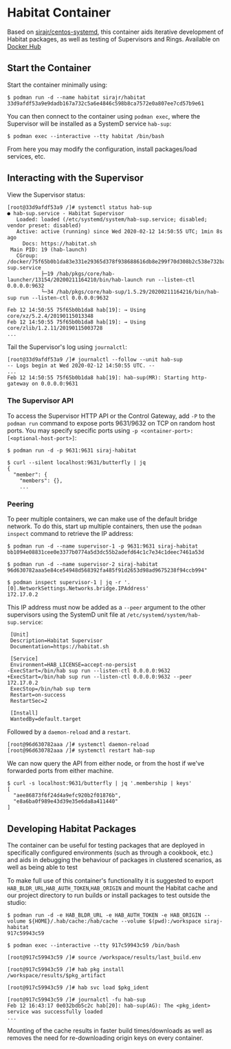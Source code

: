 # Habitat Container
Based on [sirajr/centos-systemd](https://github.com/sirajrauff/centos-systemd-container/), this container aids iterative development of Habitat packages, as well as testing of Supervisors and Rings. Available on [Docker Hub](https://hub.docker.com/repository/docker/sirajr/habitat)

## Start the Container
Start the container minimally using:
```shell script
$ podman run -d --name habitat sirajr/habitat
33d9afdf53a9e9dadb167a732c5a6e4846c598b8ca7572e0a807ee7cd57b9e61
```

You can then connect to the container using `podman exec`, where the Supervisor will be installed as a SystemD service `hab-sup`:
```shell script
$ podman exec --interactive --tty habitat /bin/bash
```
From here you may modify the configuration, install packages/load services, etc.

## Interacting with the Supervisor
View the Supervisor status:
```shell script
[root@33d9afdf53a9 /]# systemctl status hab-sup
● hab-sup.service - Habitat Supervisor
   Loaded: loaded (/etc/systemd/system/hab-sup.service; disabled; vendor preset: disabled)
   Active: active (running) since Wed 2020-02-12 14:50:55 UTC; 1min 8s ago
     Docs: https://habitat.sh
 Main PID: 19 (hab-launch)
   CGroup: /docker/75f65b0b1da83e331e29365d378f938688616db8e299f70d308b2c538e732ba5/system.slice/hab-sup.service
           ├─19 /hab/pkgs/core/hab-launcher/13154/20200211164210/bin/hab-launch run --listen-ctl 0.0.0.0:9632
           └─34 /hab/pkgs/core/hab-sup/1.5.29/20200211164216/bin/hab-sup run --listen-ctl 0.0.0.0:9632
   
Feb 12 14:50:55 75f65b0b1da8 hab[19]: → Using core/xz/5.2.4/20190115013348
Feb 12 14:50:55 75f65b0b1da8 hab[19]: → Using core/zlib/1.2.11/20190115003728
...
```
Tail the Supervisor's log using `journalctl`:
```shell script
[root@33d9afdf53a9 /]# journalctl --follow --unit hab-sup
-- Logs begin at Wed 2020-02-12 14:50:55 UTC. --
...
Feb 12 14:50:55 75f65b0b1da8 hab[19]: hab-sup(MR): Starting http-gateway on 0.0.0.0:9631
```

### The Supervisor API
To access the Supervisor HTTP API or the Control Gateway, add `-P` to the `podman run` command to expose ports 9631/9632 on TCP on random host ports. You may specify specific ports using `-p <container-port>:[<optional-host-port>]`:
```shell script
$ podman run -d -p 9631:9631 siraj-habitat

$ curl --silent localhost:9631/butterfly | jq
{
  "member": {
    "members": {},
    ...
``` 

### Peering
To peer multiple containers, we can make use of the default bridge network. To do this, start up multiple containers, then use the `podman inspect` command to retrieve the IP address:
```shell script
$ podman run -d --name supervisor-1 -p 9631:9631 siraj-habitat
bb1094e08831cee0e3377b0774a5d3dc55b2adefd64c1c7e34c1deec7461a53d

$ podman run -d --name supervisor-2 siraj-habitat
96d630782aaa5e84ce54948d568392fa485f91d2653d98ad9675238f94ccb994"

$ podman inspect supervisor-1 | jq -r '.[0].NetworkSettings.Networks.bridge.IPAddress'
172.17.0.2
```
This IP address must now be added as a `--peer` argument to the other supervisors using the SystemD unit file at `/etc/systemd/system/hab-sup.service`:
```shell script
 [Unit]
 Description=Habitat Supervisor
 Documentation=https://habitat.sh

 [Service]
 Environment=HAB_LICENSE=accept-no-persist
-ExecStart=/bin/hab sup run --listen-ctl 0.0.0.0:9632
+ExecStart=/bin/hab sup run --listen-ctl 0.0.0.0:9632 --peer 172.17.0.2
 ExecStop=/bin/hab sup term
 Restart=on-success
 RestartSec=2

 [Install]
 WantedBy=default.target
```
Followed by a `daemon-reload` and a `restart`.
```shell script
[root@96d630782aaa /]# systemctl daemon-reload
[root@96d630782aaa /]# systemctl restart hab-sup
```

We can now query the API from either node, or from the host if we've forwarded ports from either machine.
```shell script
$ curl -s localhost:9631/butterfly | jq '.membership | keys'
[
  "aee86873f6f24d4a9efc920b2f01876b",
  "e8a6ba0f989e43d39e35e6da8a411440"
]
``` 

## Developing Habitat Packages
The container can be useful for testing packages that are deployed in specifically configured environments (such as through a cookbook, etc.) and aids in debugging the behaviour of packages in clustered scenarios, as well as being able to test 

To make full use of this container's functionality it is suggested to export `HAB_BLDR_URL`,`HAB_AUTH_TOKEN`,`HAB_ORIGIN` and mount the Habitat cache and our project directory to run builds or install packages to test outside the studio:
```shell script
$ podman run -d -e HAB_BLDR_URL -e HAB_AUTH_TOKEN -e HAB_ORIGIN --volume ${HOME}/.hab/cache:/hab/cache --volume $(pwd):/workspace siraj-habitat
917c59943c59

$ podman exec --interactive --tty 917c59943c59 /bin/bash

[root@917c59943c59 /]# source /workspace/results/last_build.env

[root@917c59943c59 /]# hab pkg install /workspace/results/$pkg_artifact

[root@917c59943c59 /]# hab svc load $pkg_ident

[root@917c59943c59 /]# journalctl -fu hab-sup
Feb 12 16:43:17 0e032bdb5c2c hab[20]: hab-sup(AG): The <pkg_ident> service was successfully loaded
...
```
Mounting of the cache results in faster build times/downloads as well as removes the need for re-downloading origin keys on every container.

